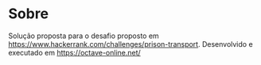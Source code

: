 # Sobre

Solução proposta para o desafio proposto em https://www.hackerrank.com/challenges/prison-transport.
Desenvolvido e executado em https://octave-online.net/
